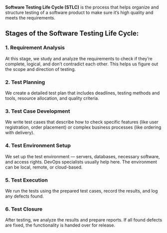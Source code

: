 **Software Testing Life Cycle (STLC)** is the process that helps organize and structure testing of a software product to make sure it’s high quality and meets the requirements.

## Stages of the Software Testing Life Cycle:

### 1. Requirement Analysis

At this stage, we study and analyze the requirements to check if they’re complete, logical, and don’t contradict each other. This helps us figure out the scope and direction of testing.

### 2. Test Planning

We create a detailed test plan that includes deadlines, testing methods and tools, resource allocation, and quality criteria.

### 3. Test Case Development

We write test cases that describe how to check specific features (like user registration, order placement) or complex business processes (like ordering with delivery).

### 4. Test Environment Setup

We set up the test environment — servers, databases, necessary software, and access rights. DevOps specialists usually help here. The environment can be local, remote, or cloud-based.

### 5. Test Execution

We run the tests using the prepared test cases, record the results, and log any defects found.

### 6. Test Closure

After testing, we analyze the results and prepare reports. If all found defects are fixed, the functionality is handed over for release.

